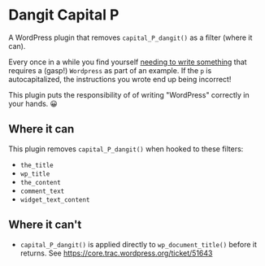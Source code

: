# Dangit Capital P

A WordPress plugin that removes `capital_P_dangit()` as a filter (where it can).

Every once in a while you find yourself [needing to write something](https://jeremyfelt.com/2020/06/03/publishing-to-wordpress-with-rstudio/) that requires a (gasp!) `Wordpress` as part of an example. If the `p` is autocapitalized, the instructions you wrote end up being incorrect!

This plugin puts the responsibility of of writing "WordPress" correctly in your hands. 😀

## Where it can

This plugin removes `capital_P_dangit()` when hooked to these filters:

* `the_title`
* `wp_title`
* `the_content`
* `comment_text`
* `widget_text_content`

## Where it can't

* `capital_P_dangit()` is applied directly to `wp_document_title()` before it returns. See https://core.trac.wordpress.org/ticket/51643
